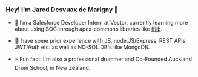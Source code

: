 ### Hey! I'm Jared Desvuax de Marigny 👋

- 🌱 I’m a Salesforce Developer Intern at Vector, currently learning more about using SOC through apex-commons libraries like [fflib](https://github.com/apex-enterprise-patterns/fflib-apex-common).

- 🔭I have some prior experience with JS, node.JS/Express, REST APIs, JWT/Auth etc. as well as NO-SQL DB's like MongoDB.

- ⚡ Fun fact: I'm also a professional drummer and Co-Founded Auckland Drum School, in New Zealand.


<!--
**jared-ddm/jared-ddm** is a ✨ _special_ ✨ repository because its `README.md` (this file) appears on your GitHub profile.

Here are some ideas to get you started:

- 🔭 I’m currently working on ...
- 🌱 I’m currently learning ...
- 👯 I’m looking to collaborate on ...
- 🤔 I’m looking for help with ...
- 💬 Ask me about ...
- 📫 How to reach me: ...
- 😄 Pronouns: ...
- ⚡ Fun fact: ...
-->
